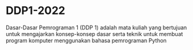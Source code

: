 # DDP1-2022
Dasar-Dasar Pemrograman 1 (DDP 1) adalah mata kuliah yang bertujuan untuk mengajarkan konsep-konsep dasar serta teknik untuk membuat program komputer menggunakan bahasa pemrograman Python
